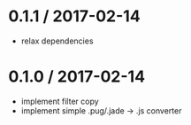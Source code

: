 
0.1.1 / 2017-02-14
==================

 * relax dependencies

0.1.0 / 2017-02-14
==================

 * implement filter copy
 * implement simple .pug/.jade -> .js converter
